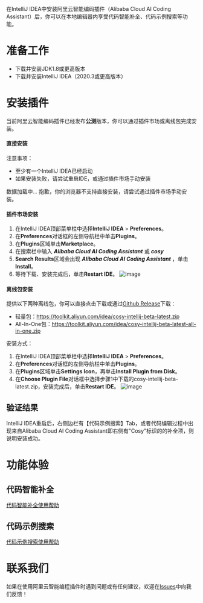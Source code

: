 在IntelliJ IDEA中安装阿里云智能编码插件（Alibaba Cloud AI Coding Assistant）后，你可以在本地编辑器内享受代码智能补全、代码示例搜索等功能。

# 准备工作

- 下载并安装JDK1.8或更高版本
- 下载并安装IntelliJ IDEA（2020.3或更高版本）

# 安装插件

当前阿里云智能编码插件已经发布**公测**版本，你可以通过插件市场或离线包完成安装。

<!-- tabs:start -->

#### **直接安装**

注意事项：
* 至少有一个IntelliJ IDEA已经启动
* 如果安装失败，请尝试重启IDE，或通过插件市场手动安装

<span id='intellij-plugin-button'>数据加载中...</span>
<noscript>
抱歉，你的浏览器不支持直接安装，请尝试通过插件市场手动安装。
</noscript>


#### **插件市场安装**

1. 在IntelliJ IDEA顶部菜单栏中选择**IntelliJ IDEA** > **Preferences**。
2. 在**Preferences**对话框的左侧导航栏中单击**Plugins**。
3. 在**Plugins**区域单击**Marketplace**。
4. 在搜索栏中输入 ***Alibaba Cloud AI Coding Assistant*** 或 ***cosy***
5. **Search Results**区域会出现 ***Alibaba Cloud AI Coding Assistant*** ，单击**Install**。
6. 等待下载、安装完成后，单击**Restart IDE**。
![image](https://img.alicdn.com/imgextra/i4/O1CN01jERvSm1ejSAJWWgDC_!!6000000003907-0-tps-2654-1400.jpg)

#### **离线包安装**

提供以下两种离线包，你可以直接点击下载或通过[Github Release](https://github.com/alibaba-cloud-toolkit/cosy/releases)下载：

* 轻量包：<a href="https://toolkit.aliyun.com/idea/cosy-intellij-beta-latest.zip" download="download">https://toolkit.aliyun.com/idea/cosy-intellij-beta-latest.zip</a>
* All-In-One包：<a href="https://toolkit.aliyun.com/idea/cosy-intellij-beta-latest-all-in-one.zip" download="download">https://toolkit.aliyun.com/idea/cosy-intellij-beta-latest-all-in-one.zip</a>

安装方式：

1. 在IntelliJ IDEA顶部菜单栏中选择**IntelliJ IDEA** > **Preferences**。
2. 在**Preferences**对话框的左侧导航栏中单击**Plugins**。
3. 在**Plugins**区域单击**Settings Icon**，再单击**Install Plugin from Disk**。
4. 在**Choose Plugin File**对话框中选择步骤1中下载的cosy-intellij-beta-latest.zip，安装完成后，单击**Restart IDE**。
![image](https://img.alicdn.com/imgextra/i3/O1CN01hzRLdp1LACysYVSiN_!!6000000001258-2-tps-1958-616.png)

<!-- tabs:end -->

## 验证结果

IntelliJ IDEA重启后，右侧边栏有【代码示例搜索】Tab，或者代码编辑过程中出现来自Alibaba Cloud AI Coding Assistant即右侧有"Cosy"标识的的补全项，则说明安装成功。

# 功能体验

## 代码智能补全

[代码智能补全使用帮助](zh-cn/guide/how-to-use-completion.md)

## 代码示例搜索

[代码示例搜索使用帮助](zh-cn/guide/how-to-use-codesearch.md)

# 联系我们

如果在使用阿里云智能编程插件时遇到问题或有任何建议，欢迎在[Issues](https://github.com/alibaba-cloud-toolkit/cosy/issues)中向我们反馈！

<script>
function getQueryVariable(target_param){
    let urlHash = window.location.hash;
    let index = urlHash.indexOf("?");
    if (index < 0) {
        return "";
    }
    let query = urlHash.substring(index+1);
    let vars = query.split("&");
    for (let i = 0; i < vars.length; i++) {
        let pair = vars[i].split("=");
        if(pair[0] == target_param) {
            return pair[1];
        }
    }
    return "";
}
let dataMap = {
    "direct_install": "直接安装",
    "market_install": "插件市场安装",
    "offline_install": "离线包安装",
};
let tabValue = getQueryVariable("tab");
if (tabValue && dataMap.hasOwnProperty(tabValue)) {
    let tabs = document.querySelectorAll(".docsify-tabs__tab");
    for (let tab of tabs) {
        let tabName = tab.getAttribute("data-tab");
        if (tabName === dataMap[tabValue]) {
            tab.setAttribute("class", "docsify-tabs__tab docsify-tabs__tab--active");
        } else {
            tab.setAttribute("class", "docsify-tabs__tab");
        }
    }
}


</script>
